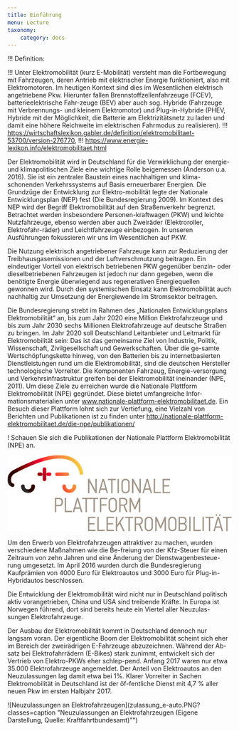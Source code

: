 ```yaml
---
title: Einführung
menu: Lecture
taxonomy:
    category: docs
---
```

!!! Definition:

!!! Unter Elektromobilität (kurz E-Mobilität) versteht man die Fortbewegung mit Fahrzeugen, deren Antrieb mit elektrischer Energie funktioniert, also mit Elektromotoren. Im heutigen Kontext sind dies im Wesentlichen elektrisch angetriebene Pkw. Hierunter fallen Brennstoffzellenfahrzeuge (FCEV), batterieelektrische Fahr-zeuge (BEV) aber auch sog. Hybride (Fahrzeuge mit Verbrennungs- und kleinem Elektromotor) und Plug-in-Hybride (PHEV, Hybride mit der Möglichkeit, die Batterie am Elektrizitätsnetz zu laden und damit eine höhere Reichweite im elektrischen Fahrmodus zu realisieren).
!!! https://wirtschaftslexikon.gabler.de/definition/elektromobilitaet-53700/version-276770,
!!! https://www.energie-lexikon.info/elektromobilitaet.html


Der Elektromobilität wird in Deutschland für die Verwirklichung der energie- und klimapolitischen Ziele eine wichtige Rolle beigemessen (Anderson u.a. 2016). Sie ist ein zentraler Baustein eines nachhaltigen und klima-schonenden Verkehrssystems auf Basis erneuerbarer Energien. Die Grundzüge der Entwicklung zur Elektro-mobilität legte der Nationale Entwicklungsplan (NEP) fest (Die Bundesregierung 2009). Im Kontext des NEP wird der Begriff Elektromobilität auf den Straßenverkehr begrenzt. Betrachtet werden insbesondere Personen-kraftwagen (PKW) und leichte Nutzfahrzeuge, ebenso werden aber auch Zweiräder (Elektroroller, Elektrofahr-räder) und Leichtfahrzeuge einbezogen. In unseren Ausführungen fokussieren wir uns im Wesentlichen auf PKW.

Die Nutzung elektrisch angetriebener Fahrzeuge kann zur Reduzierung der Treibhausgasemissionen und der Luftverschmutzung beitragen. Ein eindeutiger Vorteil von elektrisch betriebenen PKW gegenüber benzin- oder dieselbetriebenen Fahrzeugen ist jedoch nur dann gegeben, wenn die benötigte Energie überwiegend aus regenerativen Energiequellen gewonnen wird. Durch den systemischen Einsatz kann Elektromobilität auch nachhaltig zur Umsetzung der Energiewende im Stromsektor beitragen.

Die Bundesregierung strebt im Rahmen des „Nationalen Entwicklungsplans Elektromobilität“ an, bis zum Jahr 2020 eine Million Elektrofahrzeuge und bis zum Jahr 2030 sechs Millionen Elektrofahrzeuge auf deutsche Straßen zu bringen. Im Jahr 2020 soll Deutschland Leitanbieter und Leitmarkt für Elektromobilität sein: Das ist das gemeinsame Ziel von Industrie, Politik, Wissenschaft, Zivilgesellschaft und Gewerkschaften. Über die ge-samte Wertschöpfungskette hinweg, von den Batterien bis zu internetbasierten Dienstleistungen rund um die Elektromobilität, sind die deutschen Hersteller technologische Vorreiter. Die Komponenten Fahrzeug, Energie-versorgung und Verkehrsinfrastruktur greifen bei der Elektromobilität ineinander (NPE, 2011). Um diese Ziele zu erreichen wurde die Nationale Plattform Elektromobilität (NPE) gegründet. Diese bietet umfangreiche Infor-mationsmaterialien unter www.nationale-plattform-elektromobilitaet.de. Ein Besuch dieser Plattform lohnt sich zur Vertiefung, eine Vielzahl von Berichten und Publikationen ist zu finden unter http://nationale-plattform-elektromobilitaet.de/die-npe/publikationen/


! Schauen Sie sich die Publikationen der Nationale Plattform Elektromobilität (NPE) an.

![Logo der NPE](NPE.png?classes=caption "Logo der NPE [http://nationale-plattform-elektromobilitaet.de](http://nationale-plattform-elektromobilitaet.de)")

Um den Erwerb von Elektrofahrzeugen attraktiver zu machen, wurden verschiedene Maßnahmen wie die Be-freiung von der Kfz-Steuer für einen Zeitraum von zehn Jahren und eine Änderung der Dienstwagenbesteue-rung umgesetzt. Im April 2016 wurden durch die Bundesregierung Kaufprämien von 4000 Euro für Elektroautos und 3000 Euro für Plug-in-Hybridautos beschlossen.

Die Entwicklung der Elektromobilität wird nicht nur in Deutschland politisch aktiv vorangetrieben, China und USA sind treibende Kräfte. In Europa ist Norwegen führend, dort sind bereits heute ein Viertel aller Neuzulas-sungen Elektrofahrzeuge.

Der Ausbau der Elektromobilität kommt in Deutschland dennoch nur langsam voran. Der eigentliche Boom der Elektromobilität scheint sich eher im Bereich der zweirädrigen E-Fahrzeuge abzuzeichnen. Während der Ab-satz bei Elektrofahrrädern (E-Bikes) stark zunimmt, entwickelt sich der Vertrieb von Elektro-PKWs eher schlep-pend.  Anfang 2017 waren nur etwa 35.000 Elektrofahrzeuge angemeldet. Der Anteil von Elektroautos an den Neuzulassungen lag damit etwa bei 1%. Klarer Vorreiter in Sachen Elektromobilität in Deutschland ist der öf-fentliche Dienst mit 4,7 % aller neuen Pkw im ersten Halbjahr 2017.

![Neuzulassungen an Elektrofahrzeugen](zulassung_e-auto.PNG?classes=caption "Neuzulassungen an Elektrofahrzeugen (Eigene Darstellung, Quelle: Kraftfahrtbundesamt)"")
